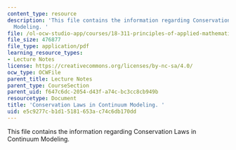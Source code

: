 ```yaml
---
content_type: resource
description: 'This file contains the information regarding Conservation Laws in Continuum
  Modeling. '
file: /ol-ocw-studio-app/courses/18-311-principles-of-applied-mathematics-spring-2014/e5c9277cb1d15181653ac74c6db170dd_MIT18_311S14_ConservatnLaw.pdf
file_size: 476877
file_type: application/pdf
learning_resource_types:
- Lecture Notes
license: https://creativecommons.org/licenses/by-nc-sa/4.0/
ocw_type: OCWFile
parent_title: Lecture Notes
parent_type: CourseSection
parent_uid: f647c6dc-2054-d43f-a74c-bc3cc8cb949b
resourcetype: Document
title: 'Conservation Laws in Continuum Modeling. '
uid: e5c9277c-b1d1-5181-653a-c74c6db170dd
---
```

This file contains the information regarding Conservation Laws in Continuum Modeling. 